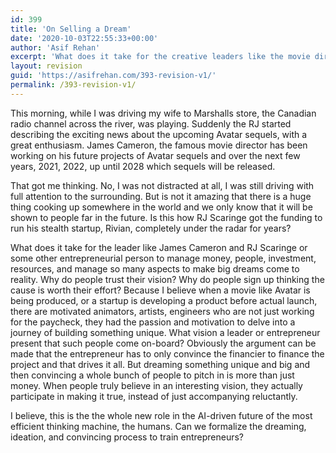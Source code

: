 ```yaml
---
id: 399
title: 'On Selling a Dream'
date: '2020-10-03T22:55:33+00:00'
author: 'Asif Rehan'
excerpt: 'What does it take for the creative leaders like the movie director James Cameron and Rivian-founder RJ Scaringe or some other entrepreneurial person to manage money, people, investment, resources, and manage so many aspects to make big dreams come to reality. Why do people trust their vision? Why do people sign up thinking the cause is worth their effort? '
layout: revision
guid: 'https://asifrehan.com/393-revision-v1/'
permalink: /393-revision-v1/
---
```


This morning, while I was driving my wife to Marshalls store, the Canadian radio channel across the river, was playing. Suddenly the RJ started describing the exciting news about the upcoming Avatar sequels, with a great enthusiasm. James Cameron, the famous movie director has been working on his future projects of Avatar sequels and over the next few years, 2021, 2022, up until 2028 which sequels will be released.

That got me thinking. No, I was not distracted at all, I was still driving with full attention to the surrounding. But is not it amazing that there is a huge thing cooking up somewhere in the world and we only know that it will be shown to people far in the future. Is this how RJ Scaringe got the funding to run his stealth startup, Rivian, completely under the radar for years?

What does it take for the leader like James Cameron and RJ Scaringe or some other entrepreneurial person to manage money, people, investment, resources, and manage so many aspects to make big dreams come to reality. Why do people trust their vision? Why do people sign up thinking the cause is worth their effort? Because I believe when a movie like Avatar is being produced, or a startup is developing a product before actual launch, there are motivated animators, artists, engineers who are not just working for the paycheck, they had the passion and motivation to delve into a journey of building something unique. What vision a leader or entrepreneur present that such people come on-board? Obviously the argument can be made that the entrepreneur has to only convince the financier to finance the project and that drives it all. But dreaming something unique and big and then convincing a whole bunch of people to pitch in is more than just money. When people truly believe in an interesting vision, they actually participate in making it true, instead of just accompanying reluctantly.   
  
I believe, this is the the whole new role in the AI-driven future of the most efficient thinking machine, the humans. Can we formalize the dreaming, ideation, and convincing process to train entrepreneurs?
